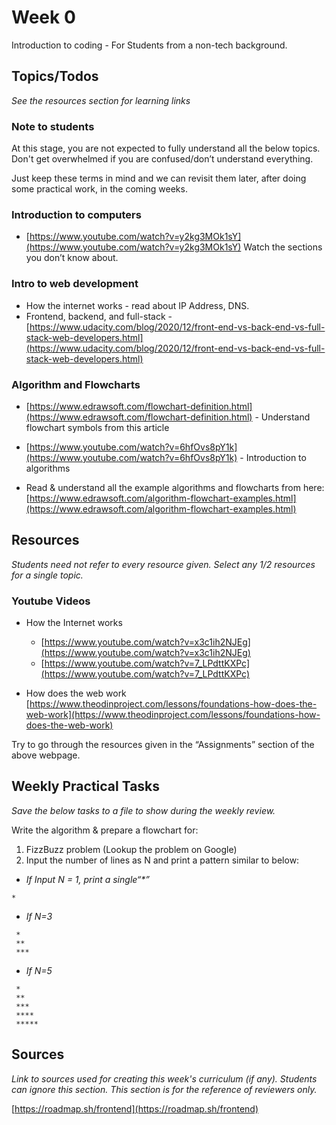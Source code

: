 # Week 0

Introduction to coding - For Students from a non-tech background.

## Topics/Todos

_See the resources section for learning links_

### Note to students

At this stage, you are not expected to fully understand all the below topics. Don't get overwhelmed if you are confused/don’t understand everything.

Just keep these terms in mind and we can revisit them later, after doing some practical work, in the coming weeks.

### Introduction to computers

- [https://www.youtube.com/watch?v=y2kg3MOk1sY](https://www.youtube.com/watch?v=y2kg3MOk1sY)  Watch the sections you don’t know about.

### Intro to web development

- How the internet works - read about IP Address, DNS.
- Frontend, backend, and full-stack - [https://www.udacity.com/blog/2020/12/front-end-vs-back-end-vs-full-stack-web-developers.html](https://www.udacity.com/blog/2020/12/front-end-vs-back-end-vs-full-stack-web-developers.html)

### Algorithm and Flowcharts

- [https://www.edrawsoft.com/flowchart-definition.html](https://www.edrawsoft.com/flowchart-definition.html) - Understand flowchart symbols from this article

- [https://www.youtube.com/watch?v=6hfOvs8pY1k](https://www.youtube.com/watch?v=6hfOvs8pY1k) - Introduction to algorithms

- Read & understand all the example algorithms and flowcharts from here: [https://www.edrawsoft.com/algorithm-flowchart-examples.html](https://www.edrawsoft.com/algorithm-flowchart-examples.html)

## Resources

_Students need not refer to every resource given. Select any 1/2 resources for a single topic._

### Youtube Videos

- How the Internet works

  - [https://www.youtube.com/watch?v=x3c1ih2NJEg](https://www.youtube.com/watch?v=x3c1ih2NJEg)
  - [https://www.youtube.com/watch?v=7_LPdttKXPc](https://www.youtube.com/watch?v=7_LPdttKXPc)

- How does the web work [https://www.theodinproject.com/lessons/foundations-how-does-the-web-work](https://www.theodinproject.com/lessons/foundations-how-does-the-web-work)

Try to go through the resources given in the “Assignments” section of the above webpage.

## Weekly Practical Tasks

_Save the below tasks to a file to show during the weekly review._

Write the algorithm & prepare a flowchart for:

1. FizzBuzz problem (Lookup the problem on Google)
1. Input the number of lines as N and print a pattern similar to below:

- _If Input N = 1, print a single“*”_

``` shell
*
```

- _If N=3_

``` shell
 *
 **
 ***
```

- _If N=5_

``` shell
 *
 **
 ***
 ****
 *****
```

## Sources

_Link to sources used for creating this week's curriculum (if any). Students can ignore this section. This section is for the reference of reviewers only._

[https://roadmap.sh/frontend](https://roadmap.sh/frontend)
